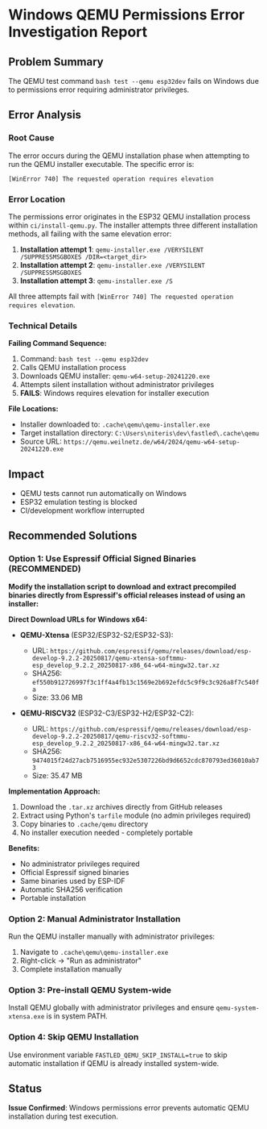 # Windows QEMU Permissions Error Investigation Report

## Problem Summary
The QEMU test command `bash test --qemu esp32dev` fails on Windows due to permissions error requiring administrator privileges.

## Error Analysis

### Root Cause
The error occurs during the QEMU installation phase when attempting to run the QEMU installer executable. The specific error is:

```
[WinError 740] The requested operation requires elevation
```

### Error Location
The permissions error originates in the ESP32 QEMU installation process within `ci/install-qemu.py`. The installer attempts three different installation methods, all failing with the same elevation error:

1. **Installation attempt 1**: `qemu-installer.exe /VERYSILENT /SUPPRESSMSGBOXES /DIR=<target_dir>`
2. **Installation attempt 2**: `qemu-installer.exe /VERYSILENT /SUPPRESSMSGBOXES`
3. **Installation attempt 3**: `qemu-installer.exe /S`

All three attempts fail with `[WinError 740] The requested operation requires elevation`.

### Technical Details

**Failing Command Sequence:**
1. Command: `bash test --qemu esp32dev`
2. Calls QEMU installation process
3. Downloads QEMU installer: `qemu-w64-setup-20241220.exe`
4. Attempts silent installation without administrator privileges
5. **FAILS**: Windows requires elevation for installer execution

**File Locations:**
- Installer downloaded to: `.cache\qemu\qemu-installer.exe`
- Target installation directory: `C:\Users\niteris\dev\fastled\.cache\qemu`
- Source URL: `https://qemu.weilnetz.de/w64/2024/qemu-w64-setup-20241220.exe`

## Impact
- QEMU tests cannot run automatically on Windows
- ESP32 emulation testing is blocked
- CI/development workflow interrupted

## Recommended Solutions

### Option 1: Use Espressif Official Signed Binaries (RECOMMENDED)
**Modify the installation script to download and extract precompiled binaries directly from Espressif's official releases instead of using an installer:**

**Direct Download URLs for Windows x64:**
- **QEMU-Xtensa** (ESP32/ESP32-S2/ESP32-S3):
  - URL: `https://github.com/espressif/qemu/releases/download/esp-develop-9.2.2-20250817/qemu-xtensa-softmmu-esp_develop_9.2.2_20250817-x86_64-w64-mingw32.tar.xz`
  - SHA256: `ef550b912726997f3c1ff4a4fb13c1569e2b692efdc5c9f9c3c926a8f7c540fa`
  - Size: 33.06 MB

- **QEMU-RISCV32** (ESP32-C3/ESP32-H2/ESP32-C2):
  - URL: `https://github.com/espressif/qemu/releases/download/esp-develop-9.2.2-20250817/qemu-riscv32-softmmu-esp_develop_9.2.2_20250817-x86_64-w64-mingw32.tar.xz`
  - SHA256: `9474015f24d27acb7516955ec932e5307226bd9d6652cdc870793ed36010ab73`
  - Size: 35.47 MB

**Implementation Approach:**
1. Download the `.tar.xz` archives directly from GitHub releases
2. Extract using Python's `tarfile` module (no admin privileges required)
3. Copy binaries to `.cache/qemu` directory
4. No installer execution needed - completely portable

**Benefits:**
- No administrator privileges required
- Official Espressif signed binaries
- Same binaries used by ESP-IDF
- Automatic SHA256 verification
- Portable installation

### Option 2: Manual Administrator Installation
Run the QEMU installer manually with administrator privileges:
1. Navigate to `.cache\qemu\qemu-installer.exe`
2. Right-click → "Run as administrator"
3. Complete installation manually

### Option 3: Pre-install QEMU System-wide
Install QEMU globally with administrator privileges and ensure `qemu-system-xtensa.exe` is in system PATH.

### Option 4: Skip QEMU Installation
Use environment variable `FASTLED_QEMU_SKIP_INSTALL=true` to skip automatic installation if QEMU is already installed system-wide.

## Status
**Issue Confirmed**: Windows permissions error prevents automatic QEMU installation during test execution.